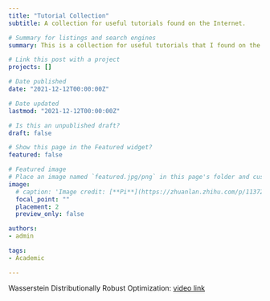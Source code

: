 ```yaml
---
title: "Tutorial Collection"
subtitle: A collection for useful tutorials found on the Internet.

# Summary for listings and search engines
summary: This is a collection for useful tutorials that I found on the Internet.

# Link this post with a project
projects: []

# Date published
date: "2021-12-12T00:00:00Z"

# Date updated
lastmod: "2021-12-12T00:00:00Z"

# Is this an unpublished draft?
draft: false

# Show this page in the Featured widget?
featured: false

# Featured image
# Place an image named `featured.jpg/png` in this page's folder and customize its options here.
image:
  # caption: 'Image credit: [**Pi**](https://zhuanlan.zhihu.com/p/113729693)'
  focal_point: ""
  placement: 2
  preview_only: false

authors:
- admin

tags:
- Academic

---
```


Wasserstein Distributionally Robust Optimization: [video link](https://www.youtube.com/watch?v=vozmvt_glQs&t=1532s)
